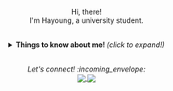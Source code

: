 
  <p align="center">Hi, there!<br/>I'm Hayoung, a university student.</p>
<br>
<details align="center">
  <summary> 
    <b> Things to know about me! </b> <i>(click to expand!)</i> 
  </summary>
  <hr/>
  <p>
    <b>⚡ Studying :</b>
    <br/>  <br/>
    <code><img height="20" src="https://raw.githubusercontent.com/github/explore/80688e429a7d4ef2fca1e82350fe8e3517d3494d/topics/javascript/javascript.png"></code>
    <code><img height="20" src="https://raw.githubusercontent.com/github/explore/80688e429a7d4ef2fca1e82350fe8e3517d3494d/topics/react/react.png"></code>
    <code><img height="20" src="https://raw.githubusercontent.com/github/explore/80688e429a7d4ef2fca1e82350fe8e3517d3494d/topics/kotlin/kotlin.png"></code>
    <code><img height="20" src="https://raw.githubusercontent.com/github/explore/80688e429a7d4ef2fca1e82350fe8e3517d3494d/topics/flutter/flutter.png"></code>
    <code><img height="20" src="https://raw.githubusercontent.com/github/explore/80688e429a7d4ef2fca1e82350fe8e3517d3494d/topics/mysql/mysql.png"></code>
    <code><img height="20" src="https://raw.githubusercontent.com/github/explore/80688e429a7d4ef2fca1e82350fe8e3517d3494d/topics/unity/unity.png"></code>
    <code><img height="20" src="https://raw.githubusercontent.com/github/explore/80688e429a7d4ef2fca1e82350fe8e3517d3494d/topics/aws/aws.png"></code>
    <code><img height="20" src="https://raw.githubusercontent.com/github/explore/80688e429a7d4ef2fca1e82350fe8e3517d3494d/topics/python/python.png"></code>
    <br/><br/><br/>
    <b>📖 Activites :</b>
    <br/>

<p>'Study Time With Rain : 유령집사의 공부방' App (Android 0.1M+, IOS Education 8위!!!!!!11) 
<a href="https://apps.apple.com/us/app/study-time-with-rain-pomodoro/id6465894484"> 
<img height="17"  src="https://img.shields.io/badge/ios-F5F5F5?style=for-the-badge&logo=ios&logoColor=black"></a>
<a href="https://play.google.com/store/apps/details?id=com.pomodoro.studytimer.studytimer&pli=1">
<img height="17" src="https://img.shields.io/badge/android-17594A?style=for-the-badge&logo=android&logoColor=white"></a>
<a href="https://transparent-pomelo-dd9.notion.site/Study-Time-With-Rain-43064fdb41e445f3beb1a7d70b404d75?pvs=4">
<img height="17" src="https://img.shields.io/badge/notion-F1C93B?style=for-the-badge&logo=notion&logoColor=black"></a>
</p>
<p>'BedBugMap : 빈대지도' App (Appstore Navi 8위)
<a href="https://apps.apple.com/us/app/%EB%B9%88%EB%8C%80-%EC%A7%80%EB%8F%84/id6471968205"> 
<img height="17"  src="https://img.shields.io/badge/ios-F5F5F5?style=for-the-badge&logo=ios&logoColor=black"></a>
<a href="https://play.google.com/store/apps/details?id=com.ghost.bedbugmap">
<img height="17" src="https://img.shields.io/badge/android-17594A?style=for-the-badge&logo=android&logoColor=white"></a>
<a href="https://transparent-pomelo-dd9.notion.site/BedBug-Map-033e7dbb8b444df88aa00d14b5f435e8?pvs=4">
<img height="17" src="https://img.shields.io/badge/notion-F1C93B?style=for-the-badge&logo=notion&logoColor=black"></a>
</p>

<p>'16 People : 16명 -Mbti AI Test ' App
<a href="https://apps.apple.com/kr/app/16%EB%AA%85/id6590605167"> 
<img height="17"  src="https://img.shields.io/badge/ios-F5F5F5?style=for-the-badge&logo=ios&logoColor=black"></a>
<a href="https://play.google.com/store/apps/details?id=com.ghost.mbtigem&hl=en_US">
<img height="17" src="https://img.shields.io/badge/android-17594A?style=for-the-badge&logo=android&logoColor=white"></a>
<a href="https://www.youtube.com/watch?v=tHgrUAlNzts">
<img height="17" src="https://img.shields.io/badge/youtube-FF3333?style=for-the-badge&logo=youtube&logoColor=white"></a>
</p>

<p>'Thrift King : 거지마인드' App
<a href="https://apps.apple.com/kr/app/%EA%B1%B0%EC%A7%80%EB%A7%88%EC%9D%B8%EB%93%9C/id6642648052"> 
<img height="17"  src="https://img.shields.io/badge/ios-F5F5F5?style=for-the-badge&logo=ios&logoColor=black"></a>
<a href="https://play.google.com/store/apps/details?id=com.beggar.saving.beggars">
<img height="17" src="https://img.shields.io/badge/android-17594A?style=for-the-badge&logo=android&logoColor=white"></a>
<a href="https://transparent-pomelo-dd9.notion.site/Thrift-King-1083c563527f80c39a0df8c4497655ed">
<img height="17" src="https://img.shields.io/badge/notion-F1C93B?style=for-the-badge&logo=notion&logoColor=black"></a>
</p>

<p>'Earthworm with Rain : 비와지렁이:수면소리' App
<a href="https://apps.apple.com/kr/app/%EB%B9%84%EC%99%80%EC%A7%80%EB%A0%81%EC%9D%B4-%EC%88%98%EB%A9%B4-%EC%86%8C%EB%A6%AC/id6736363162"> 
<img height="17"  src="https://img.shields.io/badge/ios-F5F5F5?style=for-the-badge&logo=ios&logoColor=black"></a>
<a href="https://play.google.com/store/apps/details?id=com.earthworm.rain.earthworm_with_rain">
<img height="17" src="https://img.shields.io/badge/android-17594A?style=for-the-badge&logo=android&logoColor=white"></a>

<p>'Happy cat meme game : 해피캣 게임' App
<a href="https://apps.apple.com/us/app/happy-cat-meme-game/id6458645058"> 
<img height="17"  src="https://img.shields.io/badge/ios-F5F5F5?style=for-the-badge&logo=ios&logoColor=black"></a>
<a href="https://play.google.com/store/apps/details?id=com.happycat.happycat">
<img height="17" src="https://img.shields.io/badge/android-17594A?style=for-the-badge&logo=android&logoColor=white"></a>
<a href="https://transparent-pomelo-dd9.notion.site/Happy-Happy-meme-Cat-Game-f58088eeca5c487085310be6332d5c5c?pvs=4">
<img height="17" src="https://img.shields.io/badge/notion-F1C93B?style=for-the-badge&logo=notion&logoColor=black"></a>
</p>

<p>'GhostDiary : 유령집사' App
<a href="https://apps.apple.com/us/app/ghostdiary-mood-daily-diary/id6453941969"> 
<img height="17"  src="https://img.shields.io/badge/ios-F5F5F5?style=for-the-badge&logo=ios&logoColor=black"></a>
<a href="https://play.google.com/store/apps/details?id=com.ghostflutter.ghostdiary">
<img height="17" src="https://img.shields.io/badge/android-17594A?style=for-the-badge&logo=android&logoColor=white"></a>
<a href="https://transparent-pomelo-dd9.notion.site/GhostDiary-0bfef3a5119f47e3b8f8c0d7dfcbc095?pvs=4">
<img height="17" src="https://img.shields.io/badge/notion-F1C93B?style=for-the-badge&logo=notion&logoColor=black"></a>
</p>

<p>'Kpop 끝말잇기' App (Appstore Word 11위)
<a href="https://apps.apple.com/us/app/kpop-wordchain/id6450902487"> 
<img height="17"  src="https://img.shields.io/badge/ios-F5F5F5?style=for-the-badge&logo=ios&logoColor=black"></a>
<a href="https://play.google.com/store/apps/details?id=com.ghost.wordchain.wordchain_idols">
<img height="17" src="https://img.shields.io/badge/android-17594A?style=for-the-badge&logo=android&logoColor=white"></a>
<a href="https://transparent-pomelo-dd9.notion.site/Kpop-a9185b2aff164cbcb3fc2a9bd8bb167c?pvs=4">
<img height="17" src="https://img.shields.io/badge/notion-F1C93B?style=for-the-badge&logo=notion&logoColor=black"></a>
</p>

<p>'Tanghulu : 탕후루 쌓기' App
<a href="https://apps.apple.com/us/app/tanghulu-game/id6471335478"> 
<img height="17"  src="https://img.shields.io/badge/ios-F5F5F5?style=for-the-badge&logo=ios&logoColor=black"></a>
  <a href="https://play.google.com/store/apps/details?id=com.ghost.tanghulu&pli=1">
<img height="17" src="https://img.shields.io/badge/android-17594A?style=for-the-badge&logo=android&logoColor=white"></a>
<a href="https://transparent-pomelo-dd9.notion.site/Tanghulu-9cfd447e657c4b9bad4112f26087136a?pvs=4">
<img height="17" src="https://img.shields.io/badge/notion-F1C93B?style=for-the-badge&logo=notion&logoColor=black"></a>
</p>


<p>'Woodle : 단어게임' App
<a href="https://transparent-pomelo-dd9.notion.site/Woodle-c0be7243b50f4a92aa7d116c83b5ba9e?pvs=4">
<img height="17" src="https://img.shields.io/badge/notion-F1C93B?style=for-the-badge&logo=notion&logoColor=black"></a>
</p>

<p>'축의금얼마내' App
<a href="https://apps.apple.com/kr/app/%EC%B6%95%EC%9D%98%EA%B8%88%EC%96%BC%EB%A7%88%EB%82%B4/id6742491202"> 
<img height="17"  src="https://img.shields.io/badge/ios-F5F5F5?style=for-the-badge&logo=ios&logoColor=black"></a>
<a href="https://play.google.com/store/apps/details?id=com.ceremoney.occasionpay">
<img height="17" src="https://img.shields.io/badge/android-17594A?style=for-the-badge&logo=android&logoColor=white"></a>

<p>'Dust : Memo' App
<a href="https://apps.apple.com/us/app/dust-memo/id6453686704"> 
<img height="17"  src="https://img.shields.io/badge/ios-F5F5F5?style=for-the-badge&logo=ios&logoColor=black"></a>
  <a href="https://play.google.com/store/apps/details?id=com.ghost.memo">
<img height="17" src="https://img.shields.io/badge/android-17594A?style=for-the-badge&logo=android&logoColor=white"></a>
<a href="https://transparent-pomelo-dd9.notion.site/a96f88257d794fe1b6cff3646a3e713f?pvs=4">
<img height="17" src="https://img.shields.io/badge/notion-F1C93B?style=for-the-badge&logo=notion&logoColor=black"></a>
</p>

<p>'졸업토익' App
<a href="https://apps.apple.com/kr/app/%EC%A1%B8%EC%97%85-%ED%86%A0%EC%9D%B5/id6627346757"> 
<img height="17"  src="https://img.shields.io/badge/ios-F5F5F5?style=for-the-badge&logo=ios&logoColor=black"></a>
  <a href="https://play.google.com/store/apps/details?id=com.english.toeic.noad">
<img height="17" src="https://img.shields.io/badge/android-17594A?style=for-the-badge&logo=android&logoColor=white"></a>
</p>

<p>'NothingToSay : 할말없어요' App
<a href="https://apps.apple.com/us/app/할말없어요-밸런스게임-mbti-스몰토크/id6449715593"> 
<img height="17"  src="https://img.shields.io/badge/ios-F5F5F5?style=for-the-badge&logo=ios&logoColor=black"></a>
    <a href="https://play.google.com/store/apps/details?id=com.hayoung.nothing.nothing_to_say&hl=ko-KR">
<img height="17" src="https://img.shields.io/badge/android-17594A?style=for-the-badge&logo=android&logoColor=white"></a>
<a href="https://transparent-pomelo-dd9.notion.site/bd3f29839c454346ba85b9a4b6f655c3?pvs=4">
<img height="17" src="https://img.shields.io/badge/notion-F1C93B?style=for-the-badge&logo=notion&logoColor=black"></a>
</p>

<p>'LuckyPick : 1일 1조언' App
<a href="https://play.google.com/store/apps/details?id=com.luckydary.luckydraw">
<img height="17" src="https://img.shields.io/badge/android-17594A?style=for-the-badge&logo=android&logoColor=white"></a>
<a href="https://transparent-pomelo-dd9.notion.site/Lucky-Pick-8392bc5639a14faea64c408cb7da7ffc?pvs=4">
<img height="17" src="https://img.shields.io/badge/notion-F1C93B?style=for-the-badge&logo=notion&logoColor=black"></a>
</p>

<p>'The Last Leaf : 마지막잎새' App
<a href="https://apps.apple.com/us/app/the-last-leaf-life-countdown/id6450156908"> 
<img height="17"  src="https://img.shields.io/badge/ios-F5F5F5?style=for-the-badge&logo=ios&logoColor=black"></a>
  <a href="https://play.google.com/store/apps/details?id=com.ghost.lifecountdown.lifecountdown">
<img height="17" src="https://img.shields.io/badge/android-17594A?style=for-the-badge&logo=android&logoColor=white"></a>
<a href="https://transparent-pomelo-dd9.notion.site/The-Last-Leaf-0bb57d42f16b47d181cc680fc9ed9cdd?pvs=4">
<img height="17" src="https://img.shields.io/badge/notion-F1C93B?style=for-the-badge&logo=notion&logoColor=black"></a>
</p>
    

<p>Selected as an excellent scholarship student after conducting field training at a company called UBCNS.</p>
<p>Completion of Wiset AI online course conducted by Korea Center for Women in Science and Technology</p>
<p>Participated as a front-end for a follow-up site project to receive letters from XXIT.</p>
<p>Participated in Founders in Jeju Blockchain Hackathon held by Seoul Economic Daily</p>
<p>Participated in multiple studies such as Algorithm and React..etc</p>
<p>Flutter App Awards by STARD Grand Prize & Excellence Prize </p>
<p>Participated in a hackathon held by YouTuber 'Hongdroid'</p>
<p>Intern at an AI start-up company called Ensyc Co., Ltd.</p>
<p>Acquired Industrial Engineer Information Processing</p>
<p>Participation in campus Unity study club</p>
<p>우아한테크코스 2nd Pre-Course progressed.</p>


  
<hr/>
</details>
<br>
<p align="center"> 
  <i> Let's connect! :incoming_envelope: </i>
  <br/>
  <a href="mailto:contato.chatgpt0920@gmail.com">
    <img align="center" src="https://img.shields.io/badge/-Gmail-c14438?style=flat-square&logo=Gmail&logoColor=white&link=mailto:contato.chatgpt092@gmail.com" />
  </a>
  <a href="https://github.com/hayoung2?tab=followers">
    <img align="center" src="https://img.shields.io/github/followers/hayoung2.svg?style=social&label=Follow&maxAge=2592000" />
  </a>

</p>
<!--
**hayoung2/hayoung2** is a ✨ _special_ ✨ repository because its `README.md` (this file) appears on your GitHub profile.

Here are some ideas to get you started:

- 🔭 I’m currently working on ...
- 🌱 I’m currently learning ...
- 👯 I’m looking to collaborate on ...
- 🤔 I’m looking for help with ...
- 💬 Ask me about ...
- 📫 How to reach me: ...
- 😄 Pronouns: ...
- ⚡ Fun fact: ...
-->
